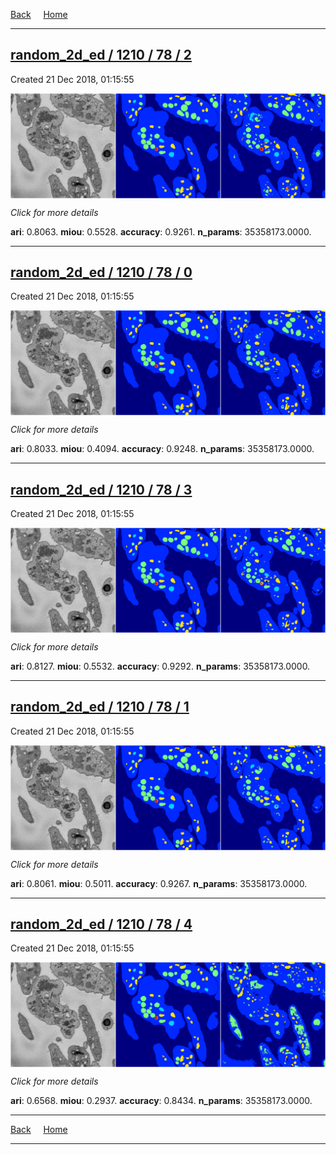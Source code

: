 
[Back](..)&nbsp;&nbsp;&nbsp;&nbsp;&nbsp;[Home](https://leapmanlab.github.io/snapshots)

---

<div class="summary"><a href="2"><h2>random_2d_ed / 1210 / 78 / 2</h2></a><p>Created 21 Dec 2018, 01:15:55
</p><a href="2"><img src="2/media/summary.png" align="center"></a><p>
<i>Click for more details</i>
</p></div>

**ari**: 0.8063. **miou**: 0.5528. **accuracy**: 0.9261. **n_params**: 35358173.0000. 

---

<div class="summary"><a href="0"><h2>random_2d_ed / 1210 / 78 / 0</h2></a><p>Created 21 Dec 2018, 01:15:55
</p><a href="0"><img src="0/media/summary.png" align="center"></a><p>
<i>Click for more details</i>
</p></div>

**ari**: 0.8033. **miou**: 0.4094. **accuracy**: 0.9248. **n_params**: 35358173.0000. 

---

<div class="summary"><a href="3"><h2>random_2d_ed / 1210 / 78 / 3</h2></a><p>Created 21 Dec 2018, 01:15:55
</p><a href="3"><img src="3/media/summary.png" align="center"></a><p>
<i>Click for more details</i>
</p></div>

**ari**: 0.8127. **miou**: 0.5532. **accuracy**: 0.9292. **n_params**: 35358173.0000. 

---

<div class="summary"><a href="1"><h2>random_2d_ed / 1210 / 78 / 1</h2></a><p>Created 21 Dec 2018, 01:15:55
</p><a href="1"><img src="1/media/summary.png" align="center"></a><p>
<i>Click for more details</i>
</p></div>

**ari**: 0.8061. **miou**: 0.5011. **accuracy**: 0.9267. **n_params**: 35358173.0000. 

---

<div class="summary"><a href="4"><h2>random_2d_ed / 1210 / 78 / 4</h2></a><p>Created 21 Dec 2018, 01:15:55
</p><a href="4"><img src="4/media/summary.png" align="center"></a><p>
<i>Click for more details</i>
</p></div>

**ari**: 0.6568. **miou**: 0.2937. **accuracy**: 0.8434. **n_params**: 35358173.0000. 

---

[Back](..)&nbsp;&nbsp;&nbsp;&nbsp;&nbsp;[Home](https://leapmanlab.github.io/snapshots)

---